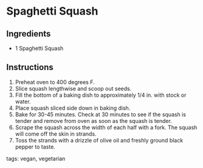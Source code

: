 # Spaghetti Squash

## Ingredients

* 1 Spaghetti Squash

## Instructions

1. Preheat oven to 400 degrees F.
2. Slice squash lengthwise and scoop out seeds.
3. Fill the bottom of a baking dish to approximately 1/4 in. with stock or water.
4. Place squash sliced side down in baking dish.
5. Bake for 30-45 minutes.  Check at 30 minutes to see if the squash is tender and remove from oven as soon as the squash is tender.
6. Scrape the squash across the width of each half with a fork.  The squash will come off the skin in strands.
7. Toss the strands with a drizzle of olive oil and freshly ground black pepper to taste.

tags: vegan, vegetarian
